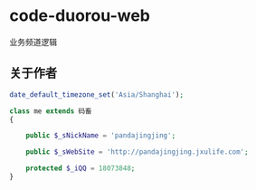 # code-duorou-web

业务频道逻辑

## 关于作者

```php
date_default_timezone_set('Asia/Shanghai');

class me extends 码畜
{

    public $_sNickName = 'pandajingjing';

    public $_sWebSite = 'http://pandajingjing.jxulife.com';

    protected $_iQQ = 18073848;
}
```